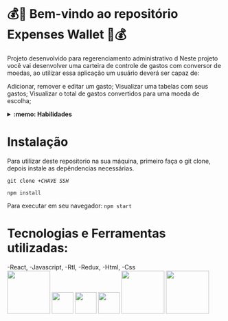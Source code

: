 # 💰👜 Bem-vindo ao repositório Expenses Wallet 🎒💰

Projeto desenvolvido para regerenciamento administrativo d
Neste projeto você vai desenvolver uma carteira de controle de gastos com conversor de moedas, ao utilizar essa aplicação um usuário deverá ser capaz de:

Adicionar, remover e editar um gasto;
Visualizar uma tabelas com seus gastos;
Visualizar o total de gastos convertidos para uma moeda de escolha;

<details>
  <summary><strong>:memo: Habilidades</strong></summary><br />

Neste projeto, verificamos se você é capaz de:

- Criar um _store_ Redux em aplicações React

- Criar _reducers_ no Redux em aplicações React

- Criar _actions_ no Redux em aplicações React

- Criar _dispatchers_ no Redux em aplicações React

- Conectar Redux aos componentes React

- Criar _actions_ assíncronas na sua aplicação React que faz uso de Redux.
</details>

# <strong> Instalação </strong>

Para utilizar deste repositorio na sua máquina, primeiro faça o git clone, depois instale as depêndencias necessárias.

<code>git clone +*CHAVE SSH*</code>

<code>npm install</code>

Para executar em seu navegador:
<code>npm start</code>

# <strong> Tecnologias e Ferramentas utilizadas: </strong>
-React, 
-Javascript,
-Rtl, 
-Redux,
-Html, 
-Css
</br>
<img width="100px" src="https://www.vectorlogo.zone/logos/reactjs/reactjs-ar21.svg" />
<img width="50px" src="https://cdn.jsdelivr.net/gh/devicons/devicon/icons/javascript/javascript-original.svg" />
<img width="50px" src="https://camo.githubusercontent.com/aa85cea585880ae694b4fe8dde116d092b8907d6351c71fcd76f00f7586fad72/68747470733a2f2f74657374696e672d6c6962726172792e636f6d2f696d672f6f63746f7075732d313238783132382e706e67" />
<img width="50px" src="https://cdn.jsdelivr.net/gh/devicons/devicon/icons/redux/redux-original.svg" />
<img width="100px" src="https://www.vectorlogo.zone/logos/w3_html5/w3_html5-ar21.svg" />
<img width="100px" src="https://www.vectorlogo.zone/logos/w3_css/w3_css-ar21.svg" />

